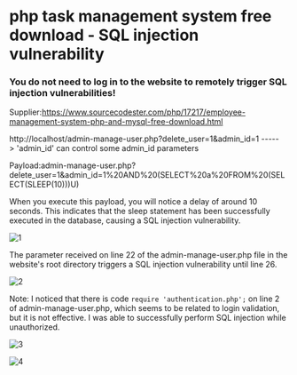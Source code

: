 # php task management system free download - SQL injection vulnerability

### You do not need to log in to the website to remotely trigger SQL injection vulnerabilities!

Supplier:https://www.sourcecodester.com/php/17217/employee-management-system-php-and-mysql-free-download.html

http://localhost/admin-manage-user.php?delete_user=1&admin_id=1   -----> 'admin_id' can control some admin_id parameters

Payload:admin-manage-user.php?delete_user=1&admin_id=1%20AND%20(SELECT%20a%20FROM%20(SELECT(SLEEP(10)))U)

When you execute this payload, you will notice a delay of around 10 seconds. This indicates that the sleep statement has been successfully executed in the database, causing a SQL injection vulnerability.

![1](/blob/main/vul/img/2.png)

The parameter received on line 22 of the admin-manage-user.php file in the website's root directory triggers a SQL injection vulnerability until line 26.

![2](/blob/main/vul/img/1.png)

Note: I noticed that there is code ```require 'authentication.php';``` on line 2 of admin-manage-user.php, which seems to be related to login validation, but it is not effective. I was able to successfully perform SQL injection while unauthorized.

![3](/blob/main/vul/img/4.png)

![4](/blob/main/vul/img/3.png)
